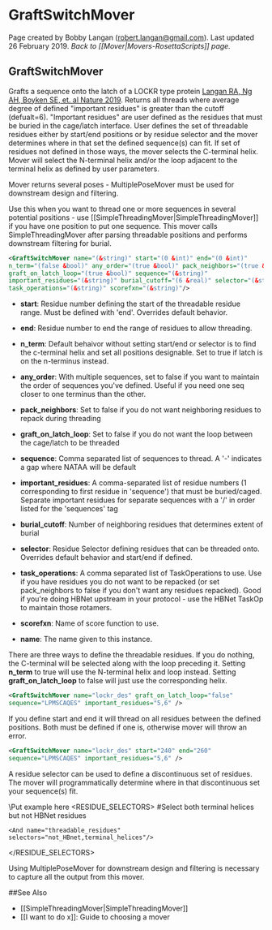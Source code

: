 # GraftSwitchMover
Page created by Bobby Langan (robert.langan@gmail.com).  Last updated 26 February 2019.
*Back to [[Mover|Movers-RosettaScripts]] page.*
## GraftSwitchMover

Grafts a sequence onto the latch of a LOCKR type protein [Langan RA, Ng AH, Boyken SE, et. al Nature 2019](https://www.rosettacommons.org/docs/wiki/Home). Returns all threads where average degree of defined "important residues" is greater than the cutoff (defualt=6). "Important residues" are user defined as the residues that must be buried in the cage/latch interface. User defines the set of threadable residues either by start/end positions or by residue selector and the mover determines where in that set the defined sequence(s) can fit.  If set of residues not defined in those ways, the mover selects the C-terminal helix.  Mover will select the N-terminal helix and/or the loop adjacent to the terminal helix as defined by user parameters.

Mover returns several poses - MultiplePoseMover must be used for downstream design and filtering.

Use this when you want to thread one or more sequences in several potential positions - use [[SimpleThreadingMover|SimpleThreadingMover]] if you have one position to put one sequence.  This mover calls SimpleThreadingMover after parsing threadable positions and performs downstream filtering for burial.

```xml
<GraftSwitchMover name="(&string)" start="(0 &int)" end="(0 &int)" 
n_term="(false &bool)" any_order="(true &bool)" pack_neighbors="(true &bool)" 
graft_on_latch_loop="(true &bool)" sequence="(&string)" 
important_residues="(&string)" burial_cutoff="(6 &real)" selector="(&string)" 
task_operations="(&string)" scorefxn="(&string)"/>
```

- <b>start</b>: Residue number defining the start of the threadable residue range.  Must be defined with 'end'. Overrides default behavior.

- <b>end</b>: Residue number to end the range of residues to allow threading.

- <b>n_term</b>: Default behaivor without setting start/end or selector is to find the c-terminal helix and set all positions designable.  Set to true if latch is on the n-terminus instead.

- <b>any_order</b>: With multiple sequences, set to false if you want to maintain the order of sequences you've defined.  Useful if you need one seq closer to one terminus than the other.

- <b>pack_neighbors</b>: Set to false if you do not want neighboring residues to repack during threading

- <b>graft_on_latch_loop</b>: Set to false if you do not want the loop between the cage/latch to be threaded

- <b>sequence</b>:  Comma separated list of sequences to thread. A '-' indicates a gap where NATAA will be default

- <b>important_residues</b>: A comma-separated list of residue numbers (1 corresponding to first residue in 'sequence') that must be buried/caged. Separate important residues for separate sequences with a '/' in order listed for the 'sequences' tag

- <b>burial_cutoff</b>: Number of neighboring residues that determines extent of burial

- <b>selector</b>: Residue Selector defining residues that can be threaded onto.  Overrides default behavior and start/end if defined.

- <b>task_operations</b>: A comma separated list of TaskOperations to use.  Use if you have residues you do not want to be repacked (or set pack_neighbors to false if you don't want any residues repacked).  Good if you're doing HBNet upstream in your protocol - use the HBNet TaskOp to maintain those rotamers.

- <b>scorefxn</b>: Name of score function to use.

- <b>name</b>: The name given to this instance.

There are three ways to define the threadable residues.  If you do nothing, the C-terminal will be selected along with the loop preceding it.  Setting <b>n_term</b> to true will use the N-terminal helix and loop instead.  Setting <b>graft_on_latch_loop</b> to false will just use the corresponding helix.

```xml
<GraftSwitchMover name="lockr_des" graft_on_latch_loop="false" 
sequence="LPMSCAQES" important_residues="5,6" />
```

If you define start and end it will thread on all residues between the defined positions.  Both must be defined if one is, otherwise mover will throw an error.

```xml
<GraftSwitchMover name="lockr_des" start="240" end="260"
sequence="LPMSCAQES" important_residues="5,6" />
```

A residue selector can be used to define a discontinuous set of residues.  The mover will programmatically determine where in that discontinuous set your sequence(s) fit.

\\Put example here
<RESIDUE_SELECTORS>
    #Select both terminal helices but not HBNet residues
    <ResiduePDBInfoHasLabel name="hbnet_residues" property="HBNet" />
    <Not name="not_HBnet" selector="hbnet_residues"/>
    <SSElement name="n_helix" selection="1,H" />
    <SSElement name="c_helix" selection="-1,H" />
    <Or name="terminal_helices" selectors="n_helix,c_helix"/>

    <And name="threadable_residues" selectors="not_HBnet,terminal_helices"/>
</RESIDUE_SELECTORS>
<MOVERS>
    <GraftSwitchMover name="lockr_des" selector="threadable_residues"
    sequence="LPMSCAQES" important_residues="5,6" />
</MOVERS>

Using MultiplePoseMover for downstream design and filtering is necessary to capture all the output from this mover.

##See Also

* [[SimpleThreadingMover|SimpleThreadingMover]]
* [[I want to do x]]: Guide to choosing a mover
